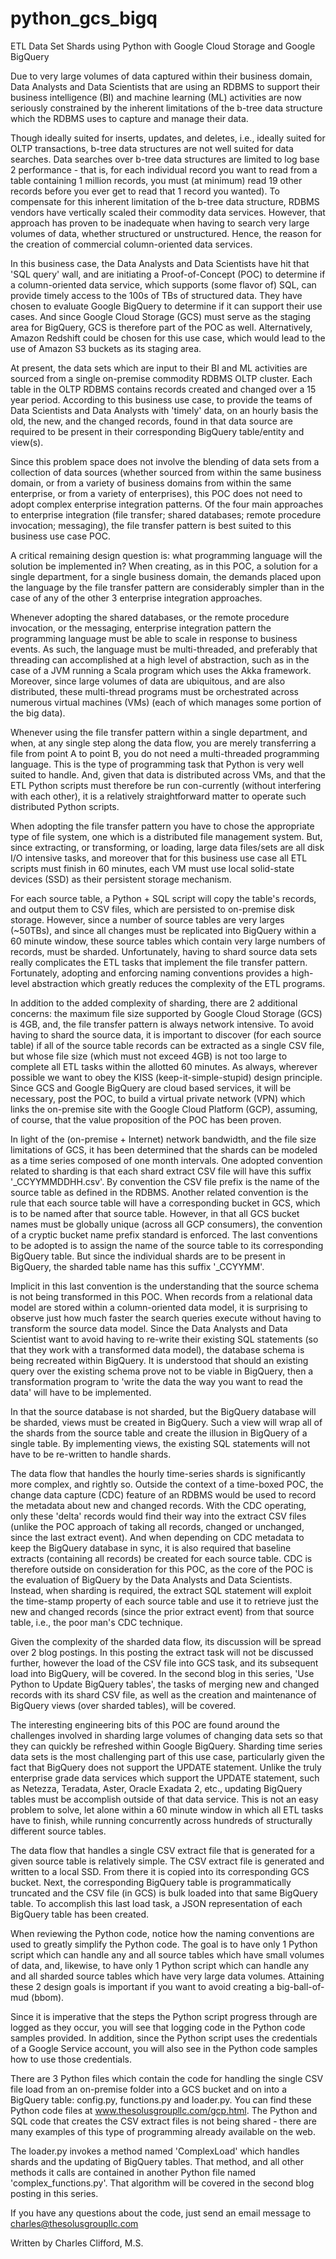 # python_gcs_bigq
ETL Data Set Shards using Python with Google Cloud Storage and Google BigQuery

Due to very large volumes of data captured within their business domain, Data Analysts and Data Scientists that are using an RDBMS to support their business intelligence (BI) and machine learning (ML) activities are now seriously constrained by the inherent limitations of the b-tree data structure which the RDBMS uses to capture and manage their data.

Though ideally suited for inserts, updates, and deletes, i.e., ideally suited for OLTP transactions, b-tree data structures are not well suited for data searches. Data searches over b-tree data structures are limited to log base 2 performance - that is, for each individual record you want to read from a table containing 1 million records, you must (at minimum) read 19 other records before you ever get to read that 1 record you wanted). To compensate for this inherent limitation of the b-tree data structure, RDBMS vendors have vertically scaled their commodity data services. However, that approach has proven to be inadequate when having to search very large volumes of data, whether structured or unstructured. Hence, the reason for the creation of commercial column-oriented data services.

In this business case, the Data Analysts and Data Scientists have hit that 'SQL query' wall, and are initiating a Proof-of-Concept (POC) to determine if a column-oriented data service, which supports (some flavor of) SQL, can provide timely access to the 100s of TBs of structured data. They have chosen to evaluate Google BigQuery to determine if it can support their use cases. And since Google Cloud Storage (GCS) must serve as the staging area for BigQuery, GCS is therefore part of the POC as well. Alternatively, Amazon Redshift could be chosen for this use case, which would lead to the use of Amazon S3 buckets as its staging area.

At present, the data sets which are input to their BI and ML activities are sourced from a single on-premise commodity RDBMS OLTP cluster. Each table in the OLTP RDBMS contains records created and changed over a 15 year period. According to this business use case, to provide the teams of Data Scientists and Data Analysts with 'timely' data, on an hourly basis the old, the new, and the changed records, found in that data source are required to be present in their corresponding BigQuery table/entity and view(s).

Since this problem space does not involve the blending of data sets from a collection of data sources (whether sourced from within the same business domain, or from a variety of business domains from within the same enterprise, or from a variety of enterprises), this POC does not need to adopt complex enterprise integration patterns. Of the four main approaches to enterprise integration (file transfer; shared databases; remote procedure invocation; messaging), the file transfer pattern is best suited to this business use case POC.

A critical remaining design question is: what programming language will the solution be implemented in? When creating, as in this POC, a solution for a single department, for a single business domain, the demands placed upon the language by the file transfer pattern are considerably simpler than in the case of any of the other 3 enterprise integration approaches.

Whenever adopting the shared databases, or the remote procedure invocation, or the messaging, enterprise integration pattern the programming language must be able to scale in response to business events. As such, the language must be multi-threaded, and preferably that threading can accomplished at a high level of abstraction, such as in the case of a JVM running a Scala program which uses the Akka framework. Moreover, since large volumes of data are ubiquitous, and are also distributed, these multi-thread programs must be orchestrated across numerous virtual machines (VMs) (each of which manages some portion of the big data).

Whenever using the file transfer pattern within a single department, and when, at any single step along the data flow, you are merely transferring a file from point A to point B, you do not need a multi-threaded programming language. This is the type of programming task that Python is very well suited to handle. And, given that data is distributed across VMs, and that the ETL Python scripts must therefore be run con-currently (without interfering with each other), it is a relatively straightforward matter to operate such distributed Python scripts.

When adopting the file transfer pattern you have to chose the appropriate type of file system, one which is a distributed file management system. But, since extracting, or transforming, or loading, large data files/sets are all disk I/O intensive tasks, and moreover that for this business use case all ETL scripts must finish in 60 minutes, each VM must use local solid-state devices (SSD) as their persistent storage mechanism.

For each source table, a Python + SQL script will copy the table's records, and output them to CSV files, which are persisted to on-premise disk storage. However, since a number of source tables are very larges (~50TBs), and since all changes must be replicated into BigQuery within a 60 minute window, these source tables which contain very large numbers of records, must be sharded. Unfortunately, having to shard source data sets really complicates the ETL tasks that implement the file transfer pattern. Fortunately, adopting and enforcing naming conventions provides a high-level abstraction which greatly reduces the complexity of the ETL programs.

In addition to the added complexity of sharding, there are 2 additional concerns: the maximum file size supported by Google Cloud Storage (GCS) is 4GB, and, the file transfer pattern is always network intensive. To avoid having to shard the source data, it is important to discover (for each source table) if all of the source table records can be extracted as a single CSV file, but whose file size (which must not exceed 4GB) is not too large to complete all ETL tasks within the allotted 60 minutes. As always, wherever possible we want to obey the KISS (keep-it-simple-stupid) design principle. Since GCS and Google BigQuery are cloud based services, it will be necessary, post the POC, to build a virtual private network (VPN) which links the on-premise site with the Google Cloud Platform (GCP), assuming, of course, that the value proposition of the POC has been proven.

In light of the (on-premise + Internet) network bandwidth, and the file size limitations of GCS, it has been determined that the shards can be modeled as a time series composed of one month intervals. One adopted convention related to sharding is that each shard extract CSV file will have this suffix '_CCYYMMDDHH.csv'. By convention the CSV file prefix is the name of the source table as defined in the RDBMS. Another related convention is the rule that each source table will have a corresponding bucket in GCS, which is to be named after that source table. However, in that all GCS bucket names must be globally unique (across all GCP consumers), the convention of a cryptic bucket name prefix standard is enforced. The last conventions to be adopted is to assign the name of the source table to its corresponding BigQuery table. But since the individual shards are to be present in BigQuery, the sharded table name has this suffix '_CCYYMM'.

Implicit in this last convention is the understanding that the source schema is not being transformed in this POC. When records from a relational data model are stored within a column-oriented data model, it is surprising to observe just how much faster the search queries execute without having to transform the source data model. Since the Data Analysts and Data Scientist want to avoid having to re-write their existing SQL statements (so that they work with a transformed data model), the database schema is being recreated within BigQuery. It is understood that should an existing query over the existing schema prove not to be viable in BigQuery, then a transformation program to 'write the data the way you want to read the data' will have to be implemented.

In that the source database is not sharded, but the BigQuery database will be sharded, views must be created in BigQuery. Such a view will wrap all of the shards from the source table and create the illusion in BigQuery of a single table. By implementing views, the existing SQL statements will not have to be re-written to handle shards.

The data flow that handles the hourly time-series shards is significantly more complex, and rightly so. Outside the context of a time-boxed POC, the change data capture (CDC) feature of an RDBMS would be used to record the metadata about new and changed records. With the CDC operating, only these 'delta' records would find their way into the extract CSV files (unlike the POC approach of taking all records, changed or unchanged, since the last extract event). And when depending on CDC metadata to keep the BigQuery database in sync, it is also required that baseline extracts (containing all records) be created for each source table. CDC is therefore outside on consideration for this POC, as the core of the POC is the evaluation of BigQuery by the Data Analysts and Data Scientists. Instead, when sharding is required, the extract SQL statement will exploit the time-stamp property of each source table and use it to retrieve just the new and changed records (since the prior extract event) from that source table, i.e., the poor man's CDC technique.

Given the complexity of the sharded data flow, its discussion will be spread over 2 blog postings. In this posting the extract task will not be discussed further, however the load of the CSV file into GCS task, and its subsequent load into BigQuery, will be covered. In the second blog in this series, 'Use Python to Update BigQuery tables', the tasks of merging new and changed records with its shard CSV file, as well as the creation and maintenance of BigQuery views (over sharded tables), will be covered.

The interesting engineering bits of this POC are found around the challenges involved in sharding large volumes of changing data sets so that they can quickly be refreshed within Google BigQuery. Sharding time series data sets is the most challenging part of this use case, particularly given the fact that BigQuery does not support the UPDATE statement. Unlike the truly enterprise grade data services which support the UPDATE statement, such as Netezza, Teradata, Aster, Oracle Exadata 2, etc., updating BigQuery tables must be accomplish outside of that data service. This is not an easy problem to solve, let alone within a 60 minute window in which all ETL tasks have to finish, while running concurrently across hundreds of structurally different source tables.

The data flow that handles a single CSV extract file that is generated for a given source table is relatively simple. The CSV extract file is generated and written to a local SSD. From there it is copied into its corresponding GCS bucket. Next, the corresponding BigQuery table is programmatically truncated and the CSV file (in GCS) is bulk loaded into that same BigQuery table. To accomplish this last load task, a JSON representation of each BigQuery table has been created.

When reviewing the Python code, notice how the naming conventions are used to greatly simplify the Python code. The goal is to have only 1 Python script which can handle any and all source tables which have small volumes of data, and, likewise, to have only 1 Python script which can handle any and all sharded source tables which have very large data volumes. Attaining these 2 design goals is important if you want to avoid creating a big-ball-of-mud (bbom).

Since it is imperative that the steps the Python script progress through are logged as they occur, you will see that logging code in the Python code samples provided. In addition, since the Python script uses the credentials of a Google Service account, you will also see in the Python code samples how to use those credentials.

There are 3 Python files which contain the code for handling the single CSV file load from an on-premise folder into a GCS bucket and on into a BigQuery table: config.py, functions.py and loader.py. You can find these Python code files at www.thesolusgroupllc.com/gcp.html. The Python and SQL code that creates the CSV extract files is not being shared - there are many examples of this type of programming already available on the web.

The loader.py invokes a method named 'ComplexLoad' which handles shards and the updating of BigQuery tables. That method, and all other methods it calls are contained in another Python file named 'complex_functions.py'. That algorithm will be covered in the second blog posting in this series.

If you have any questions about the code, just send an email message to charles@thesolusgroupllc.com

Written by
Charles Clifford, M.S.
